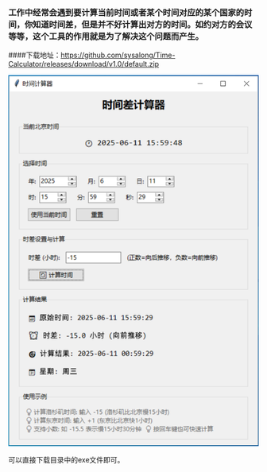 ### 工作中经常会遇到要计算当前时间或者某个时间对应的某个国家的时间，你知道时间差，但是并不好计算出对方的时间。如约对方的会议等等，这个工具的作用就是为了解决这个问题而产生。

####下载地址：https://github.com/sysalong/Time-Calculator/releases/download/v1.0/default.zip

![alt text](tool-pic.png "optional title")

可以直接下载目录中的exe文件即可。
